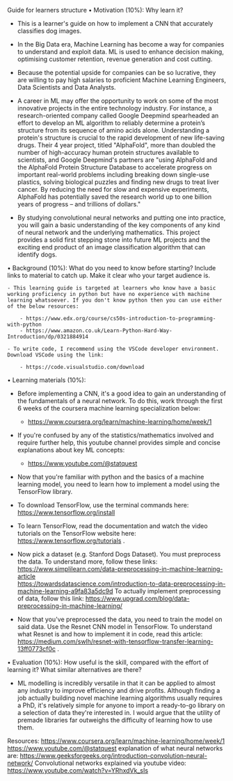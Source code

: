 Guide for learners structure
• Motivation (10%): Why learn it?

- This is a learner's guide on how to implement a CNN that accurately classifies dog images.

- In the Big Data era, Machine Learning has become a way for companies to understand and exploit data. ML is used to enhance decision making, optimising customer retention, revenue generation and cost cutting.

- Because the potential upside for companies can be so lucrative, they are willing to pay high salaries to proficient Machine Learning Engineers, Data Scientists and Data Analysts.

- A career in ML may offer the opportunity to work on some of the most innovative projects in the entire technology industry. For instance, a research-oriented company called Google Deepmind spearheaded an effort to develop an ML algorithm to reliably determine a protein’s structure from its sequence of amino acids alone. Understanding a protein's structure is crucial to the rapid development of new life-saving drugs. Their 4 year project, titled "AlphaFold", more than doubled the number of high-accuracy human protein structures available to scientists, and Google Deepmind's partners are "using AlphaFold and the AlphaFold Protein Structure Database to accelerate progress on important real-world problems including breaking down single-use plastics, solving biological puzzles and finding new drugs to treat liver cancer. By reducing the need for slow and expensive experiments, AlphaFold has potentially saved the research world up to one billion years of progress – and trillions of dollars."

- By studying convolutional neural networks and putting one into practice, you will gain a basic understanding of the key components of any kind of neural network and the underlying mathematics. This project provides a solid first stepping stone into future ML projects and the exciting end product of an image classification algorithm that can identify dogs.

• Background (10%): What do you need to know before starting? Include links to material to catch up. Make it clear who your target audience is.

    - This learning guide is targeted at learners who know have a basic working proficiency in python but have no experience with machine learning whatsoever. If you don't know python then you can use either of the below resources:

        - https://www.edx.org/course/cs50s-introduction-to-programming-with-python
        - https://www.amazon.co.uk/Learn-Python-Hard-Way-Introduction/dp/0321884914

    - To write code, I recommend using the VSCode developer environment. Download VSCode using the link:

        - https://code.visualstudio.com/download

• Learning materials (10%):

- Before implementing a CNN, it's a good idea to gain an understanding of the fundamentals of a neural network. To do this, work through the first 6 weeks of the coursera machine learning specialization below:
  - https://www.coursera.org/learn/machine-learning/home/week/1
- If you're confused by any of the statistics/mathematics involved and require further help, this youtube channel provides simple and concise explanations about key ML concepts:

  - https://www.youtube.com/@statquest

- Now that you're familiar with python and the basics of a machine learning model, you need to learn how to implement a model using the TensorFlow library.

- To download TensorFlow, use the terminal commands here: https://www.tensorflow.org/install

- To learn TensorFlow, read the documentation and watch the video tutorials on the TensorFlow website here: https://www.tensorflow.org/tutorials .

- Now pick a dataset (e.g. Stanford Dogs Dataset). You must preprocess the data. To understand more, follow these links:
  https://www.simplilearn.com/data-preprocessing-in-machine-learning-article  
  https://towardsdatascience.com/introduction-to-data-preprocessing-in-machine-learning-a9fa83a5dc9d
  To actually implement preprocessing of data, follow this link:
  https://www.upgrad.com/blog/data-preprocessing-in-machine-learning/

- Now that you've preprocessed the data, you need to train the model on said data. Use the Resnet CNN model in TensorFlow. To understand what Resnet is and how to implement it in code, read this article: https://medium.com/swlh/resnet-with-tensorflow-transfer-learning-13ff0773cf0c .

• Evaluation (10%): How useful is the skill, compared with the effort of learning it? What similar alternatives are there?

- ML modelling is incredibly versatile in that it can be applied to almost any industry to improve efficiency and drive profits. Although finding a job actually building novel machine learning algorithms usually requires a PhD, it's relatively simple for anyone to import a ready-to-go library on a selection of data they're interested in. I would argue that the utility of premade libraries far outweighs the difficulty of learning how to use them.

Resources:
https://www.coursera.org/learn/machine-learning/home/week/1
https://www.youtube.com/@statquest
explanation of what neural networks are:
https://www.geeksforgeeks.org/introduction-convolution-neural-network/
Convolutional networks explained via youtube video:
https://www.youtube.com/watch?v=YRhxdVk_sIs
